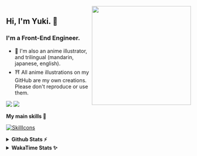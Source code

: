 <img style="width:270px;" align="right" src="./asset/image/yuki16bit-chibi-avatar.png">

## Hi, I'm Yuki. 🍋

### I'm a Front-End Engineer.

- 🍡 I'm also an anime illustrator, and trilingual (mandarin, japanese, english).
- ⛩ All anime illustrations on my GitHub are my own creations. Please don't reproduce or use them.

[![](https://img.shields.io/badge/Codesandbox-040404?style=for-the-badge&logo=codesandbox&logoColor=DBDBDB)](https://codesandbox.io/u/yuki16bit)
[![](https://img.shields.io/badge/Codepen-000000?style=for-the-badge&logo=codepen&logoColor=white)](https://codepen.io/yuki16bit)

**My main skills 🎋**

[![SkillIcons](https://skillicons.dev/icons?i=react,redux,ts,js,next,tailwind,css,mui,html,vite,py,docker,gcp,aws,figma)](https://skillicons.dev)

<details>
  <summary><b>Github Stats ⚡</b></summary>

![Yuki's GitHub stats](https://github-readme-stats.vercel.app/api?username=yuki16bit&theme=tokyonight&count_private=true&line_height=20)
![Yuki's top langs](https://github-readme-stats.vercel.app/api/top-langs/?username=yuki16bit&theme=tokyonight&count_private=true&layout=compact)

</details>

<details>
  <summary><b>WakaTime Stats ✨</b></summary>

<!--START_SECTION:waka-->
**I'm a Night 🦉** 

```text
🌞 Morning                1 commits           ░░░░░░░░░░░░░░░░░░░░░░░░░   00.30 % 
🌆 Daytime                131 commits         ██████████░░░░░░░░░░░░░░░   38.99 % 
🌃 Evening                134 commits         ██████████░░░░░░░░░░░░░░░   39.88 % 
🌙 Night                  70 commits          █████░░░░░░░░░░░░░░░░░░░░   20.83 % 
```


📊 **This Week I Spent My Time On** 

```text
🕑︎ Time Zone: Asia/Taipei

🐱‍💻 Projects: 
LumiTure-FE              5 hrs 9 mins        ████████████████████░░░░░   81.66 % 
milecoolab-frontend      35 mins             ██░░░░░░░░░░░░░░░░░░░░░░░   09.36 % 
ComfyUI                  33 mins             ██░░░░░░░░░░░░░░░░░░░░░░░   08.85 % 
news-spark-frontend      0 secs              ░░░░░░░░░░░░░░░░░░░░░░░░░   00.13 % 
```


 Last Updated on 08/05/2025 20:24:24 UTC
<!--END_SECTION:waka-->
</details>
